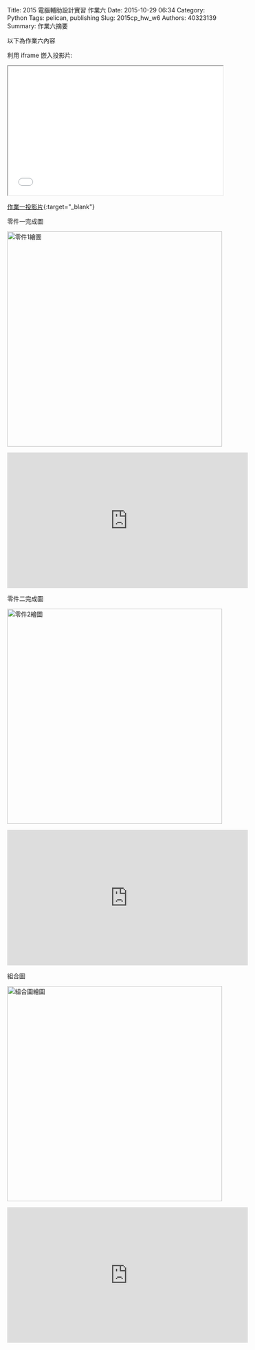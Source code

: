 Title: 2015 電腦輔助設計實習 作業六
Date: 2015-10-29 06:34
Category: Python
Tags: pelican, publishing
Slug: 2015cp_hw_w6
Authors: 40323139
Summary: 作業六摘要

以下為作業六內容

利用 iframe 嵌入投影片:

<iframe src="simplest6.html" width="500" height="300"></iframe>

[作業一投影片](simplest6.html){:target="_blank"}


零件一完成圖

<img src="https://copy.com/FX4vsqh6kecWyj46" width="500" alt="零件1繪圖"></img>

<iframe width="560" height="315" src="https://www.youtube.com/embed/2An8AtK-MI4" frameborder="0" allowfullscreen></iframe>

零件二完成圖

<img src="https://copy.com/PFGObxrzXE84TXDE" width="500" alt="零件2繪圖"></img>

<iframe width="560" height="315" src="https://www.youtube.com/embed/jv661GRacmU" frameborder="0" allowfullscreen></iframe>

組合圖

<img src="https://copy.com/hhBdy6g6TToNyXaC" width="500" alt="組合圖繪圖"></img>

<iframe width="560" height="315" src="https://www.youtube.com/embed/udjPjfAGl2g" frameborder="0" allowfullscreen></iframe>

